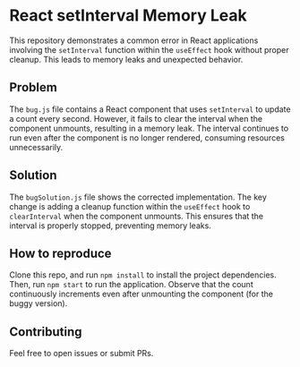 # React setInterval Memory Leak

This repository demonstrates a common error in React applications involving the `setInterval` function within the `useEffect` hook without proper cleanup. This leads to memory leaks and unexpected behavior.

## Problem
The `bug.js` file contains a React component that uses `setInterval` to update a count every second. However, it fails to clear the interval when the component unmounts, resulting in a memory leak.  The interval continues to run even after the component is no longer rendered, consuming resources unnecessarily.

## Solution
The `bugSolution.js` file shows the corrected implementation. The key change is adding a cleanup function within the `useEffect` hook to `clearInterval` when the component unmounts. This ensures that the interval is properly stopped, preventing memory leaks.

## How to reproduce
Clone this repo, and run `npm install` to install the project dependencies. Then, run `npm start` to run the application. Observe that the count continuously increments even after unmounting the component (for the buggy version).

## Contributing
Feel free to open issues or submit PRs.